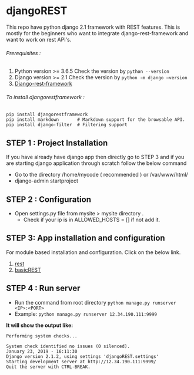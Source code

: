 # djangoREST
This repo have python django 2.1 framework with REST features. This is mostly for the beginners who want to integrate django-rest-framework and want to work on rest API's.

###### Prerequisites : 
1)	Python version >= 3.6.5
Check the version by `python --version`
2)	Django version >= 2.1
Check the version by `python -m django –version`
3) [Django-rest-framework](https://github.com/encode/django-rest-framework/tree/master)

###### To install djangorestframework : 
```
pip install djangorestframework
pip install markdown       # Markdown support for the browsable API.
pip install django-filter  # Filtering support
```

## STEP 1 : Project Installation

If you have already have django app then directly go to STEP 3 and if you are starting django application through scratch follow the below command
-	Go to the directory /home/mycode ( recommended )  or /var/www/html/
-	django-admin startproject <mysite>

## STEP 2 : Configuration

-	Open settings.py file from mysite > mysite directory .
    - Check if your ip is in ALLOWED_HOSTS = [] if not add it.

## STEP 3: App installation and configuration
For module based installation and configuration. Click on the below link.
1. [rest]()
2. [basicREST]()

## STEP 4 : Run server

- Run the command from root directory `python manage.py runserver <IP>:<PORT>`
- Example: `python manage.py runserver 12.34.190.111:9999`

**It will show the output like:**

```
Performing system checks...

System check identified no issues (0 silenced).
January 23, 2019 - 16:11:30
Django version 2.1.2, using settings 'djangoREST.settings'
Starting development server at http://12.34.190.111:9999/
Quit the server with CTRL-BREAK.
```

